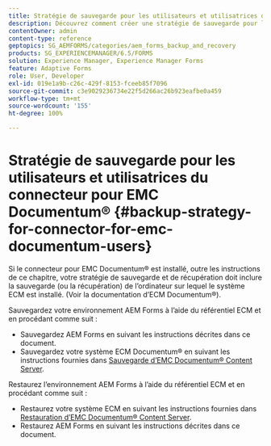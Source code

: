```yaml
---
title: Stratégie de sauvegarde pour les utilisateurs et utilisatrices du connecteur pour EMC Documentum&reg;
description: Découvrez comment créer une stratégie de sauvegarde pour les utilisateurs et utilisatrices du connecteur pour EMC Documentum&reg;.
contentOwner: admin
content-type: reference
geptopics: SG_AEMFORMS/categories/aem_forms_backup_and_recovery
products: SG_EXPERIENCEMANAGER/6.5/FORMS
solution: Experience Manager, Experience Manager Forms
feature: Adaptive Forms
role: User, Developer
exl-id: 019e1a9b-c26c-429f-8153-fceeb85f7096
source-git-commit: c3e9029236734e22f5d266ac26b923eafbe0a459
workflow-type: tm+mt
source-wordcount: '155'
ht-degree: 100%

---
```


# Stratégie de sauvegarde pour les utilisateurs et utilisatrices du connecteur pour EMC Documentum® {#backup-strategy-for-connector-for-emc-documentum-users}

Si le connecteur pour EMC Documentum® est installé, outre les instructions de ce chapitre, votre stratégie de sauvegarde et de récupération doit inclure la sauvegarde (ou la récupération) de l’ordinateur sur lequel le système ECM est installé. (Voir la documentation d’ECM Documentum®).

Sauvegardez votre environnement AEM Forms à l’aide du référentiel ECM et en procédant comme suit :

* Sauvegardez AEM Forms en suivant les instructions décrites dans ce document.
* Sauvegardez votre système ECM Documentum® en suivant les instructions fournies dans [Sauvegarde d’EMC Documentum® Content Server](/help/forms/using/admin-help/backing-recovering-emc-documentum-repository.md#back-up-the-emc-documentum-content-server).

Restaurez l’environnement AEM Forms à l’aide du référentiel ECM et en procédant comme suit :

* Restaurez votre système ECM en suivant les instructions fournies dans [Restauration d’EMC Documentum® Content Server](/help/forms/using/admin-help/backing-recovering-emc-documentum-repository.md#restore-the-emc-documentum-content-server).
* Restaurez AEM Forms en suivant les instructions décrites dans ce document.
